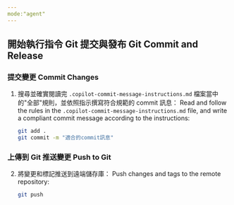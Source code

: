 ```yaml
---
mode:"agent"
---
```


## 開始執行指令 Git 提交與發布 Git Commit and Release

### 提交變更 Commit Changes

1. 搜尋並確實閱讀完 `.copilot-commit-message-instructions.md` 檔案當中的"全部"規則，並依照指示撰寫符合規範的 commit 訊息：
   Read and follow the rules in the `.copilot-commit-message-instructions.md` file, and write a compliant commit message according to the instructions:

    ```bash
    git add .
    git commit -m "適合的commit訊息"
    ```

### 上傳到 Git 推送變更 Push to Git

2. 將變更和標記推送到遠端儲存庫：
   Push changes and tags to the remote repository:

    ```bash
    git push
    ```
